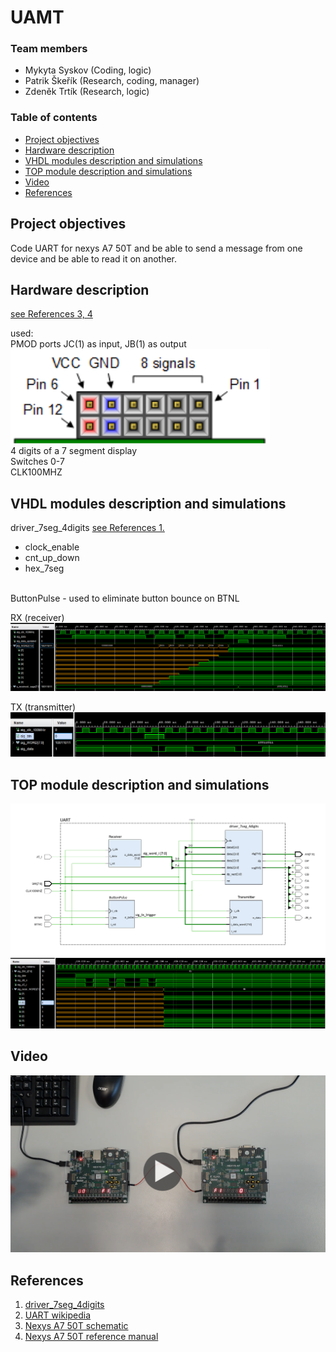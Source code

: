 # UAMT

### Team members

* Mykyta Syskov (Coding, logic)
* Patrik Škeřík (Research, coding, manager)
* Zdeněk Trtík (Research, logic)

### Table of contents

* [Project objectives](#objectives)
* [Hardware description](#hardware)
* [VHDL modules description and simulations](#modules)
* [TOP module description and simulations](#top)
* [Video](#video)
* [References](#references)

<a name="objectives"></a>

## Project objectives

Code UART for nexys A7 50T and be able to send a message from one device and be able to read it on another. 

<a name="hardware"></a>

## Hardware description

[see References 3, 4](#references) <br>

used: <br>
PMOD ports JC(1) as input, JB(1) as output <br>
![](images/pmod.png) <br>
4 digits of a 7 segment display <br>
Switches 0-7 <br>
CLK100MHZ <br>

<a name="modules"></a>

## VHDL modules description and simulations

driver_7seg_4digits [see References 1.](#references) <br>
* clock_enable <br>
* cnt_up_down <br>
* hex_7seg <br>
<br>
ButtonPulse - used to eliminate button bounce on BTNL

RX (receiver)
<br>
![](images/receiver_tb.PNG)

TX (transmitter)
<br>
![](images/Transmitter_tb.PNG)

<a name="top"></a>

## TOP module description and simulations

![](images/UART_scheme_remastered.png)
![](images/top_tb.PNG)

<a name="video"></a>

## Video

[![Watch the video](images/video_thumb.png)](https://youtu.be/hMCPjpuThu8)

<a name="references"></a>

## References

1. [driver_7seg_4digits](https://github.com/skerikpa/digital-electronics-1/tree/main/07-display_driver)
2. [UART wikipedia](https://en.wikipedia.org/wiki/Universal_asynchronous_receiver-transmitter)
3. [Nexys A7 50T schematic](https://github.com/tomas-fryza/digital-electronics-1/blob/master/docs/nexys-a7-sch.pdf)
4. [Nexys A7 50T reference manual](https://digilent.com/reference/programmable-logic/nexys-a7/reference-manual?redirect=1)
